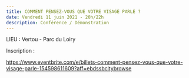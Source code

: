 ```yaml
---
title: COMMENT PENSEZ-VOUS QUE VOTRE VISAGE PARLE ?
date: Vendredi 11 juin 2021 - 20h/22h
description: Conférence / Démonstration
---
```

LIEU : Vertou - Parc du Loiry 

Inscription :

https://www.eventbrite.com/e/billets-comment-pensez-vous-que-votre-visage-parle-154598611609?aff=ebdssbcitybrowse